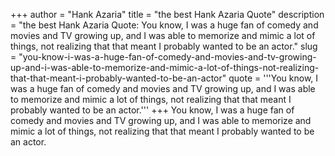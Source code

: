 +++
author = "Hank Azaria"
title = "the best Hank Azaria Quote"
description = "the best Hank Azaria Quote: You know, I was a huge fan of comedy and movies and TV growing up, and I was able to memorize and mimic a lot of things, not realizing that that meant I probably wanted to be an actor."
slug = "you-know-i-was-a-huge-fan-of-comedy-and-movies-and-tv-growing-up-and-i-was-able-to-memorize-and-mimic-a-lot-of-things-not-realizing-that-that-meant-i-probably-wanted-to-be-an-actor"
quote = '''You know, I was a huge fan of comedy and movies and TV growing up, and I was able to memorize and mimic a lot of things, not realizing that that meant I probably wanted to be an actor.'''
+++
You know, I was a huge fan of comedy and movies and TV growing up, and I was able to memorize and mimic a lot of things, not realizing that that meant I probably wanted to be an actor.
